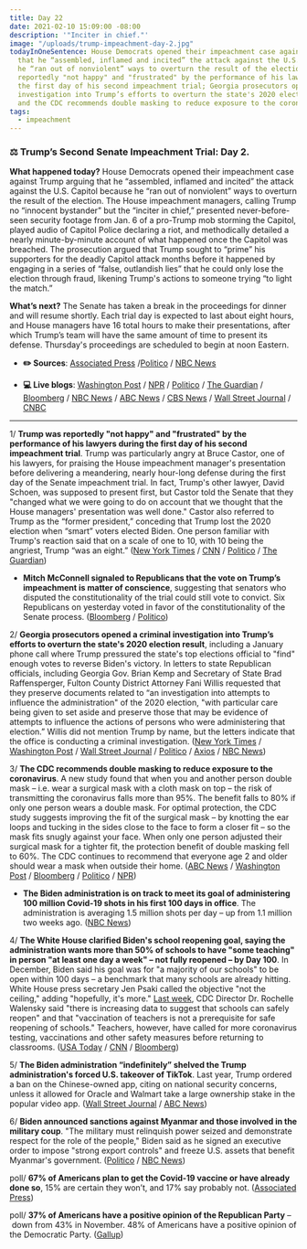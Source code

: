 ```yaml
---
title: Day 22
date: 2021-02-10 15:09:00 -08:00
description: '"Inciter in chief."'
image: "/uploads/trump-impeachment-day-2.jpg"
todayInOneSentence: House Democrats opened their impeachment case against Trump arguing
  that he “assembled, inflamed and incited” the attack against the U.S. Capitol because
  he “ran out of nonviolent” ways to overturn the result of the election; Trump was
  reportedly "not happy" and "frustrated" by the performance of his lawyers during
  the first day of his second impeachment trial; Georgia prosecutors opened a criminal
  investigation into Trump’s efforts to overturn the state's 2020 election result;
  and the CDC recommends double masking to reduce exposure to the coronavirus.
tags:
  - impeachment
---
```


### ⚖️ Trump’s Second Senate Impeachment Trial: Day 2.

**What happened today?** House Democrats opened their impeachment case against Trump arguing that he “assembled, inflamed and incited” the attack against the U.S. Capitol because he “ran out of nonviolent” ways to overturn the result of the election. The House impeachment managers, calling Trump no “innocent bystander” but the “inciter in chief,” presented never-before-seen security footage from Jan. 6 of a pro-Trump mob storming the Capitol, played audio of Capitol Police declaring a riot, and methodically detailed a nearly minute-by-minute account of what happened once the Capitol was breached. The prosecution argued that Trump sought to “prime” his supporters for the deadly Capitol attack months before it happened by engaging in a series of “false, outlandish lies” that he could only lose the election through fraud, likening Trump's actions to someone trying “to light the match.”

**What’s next?** The Senate has taken a break in the proceedings for dinner and will resume shortly. Each trial day is expected to last about eight hours, and House managers have 16 total hours to make their presentations, after which Trump’s team will have the same amount of time to present its defense. Thursday's proceedings are scheduled to begin at noon Eastern.

* **✏️ Sources**: [Associated Press](https://apnews.com/article/trump-impeachment-trial-update-2-10-2021-4f49705a5f92bd4129941ec409642ecd) /[Politico](https://www.politico.com/news/2021/02/10/trump-impeachment-trial-day-2-468291) / [NBC News](https://www.nbcnews.com/politics/donald-trump/trump-impeachment-trial-day-2-kicks-case-against-him-n1257246)

* **💻 Live blogs**: [Washington Post](https://www.washingtonpost.com/politics/2021/02/10/trump-impeachment-live-updates/) / [NPR](https://www.npr.org/sections/trump-impeachment-trial-live-updates) / [Politico](https://www.politico.com/live-news-updates/2021/02/09/trump-impeachment-trial-live-updates-online-coverage-highlights-210209) / [The Guardian](https://www.theguardian.com/us-news/live/2021/feb/10/donald-trump-impeachment-senate-trial-live-news-updates) / [Bloomberg](https://www.bloomberg.com/news/articles/2021-02-10/house-managers-get-to-present-their-case-impeachment-update?srnd=premium&sref=MIBMEEoj) / [NBC News](https://www.nbcnews.com/politics/donald-trump/live-blog/trump-impeachment-live-updates-democrats-deliver-arguments-senate-trial-n1256974) / [ABC News](https://abcnews.go.com/Politics/live-updates/trump-impeachment-trial-live-updates-senate-debate-constitutionality/?id=75741945) / [CBS News](https://www.cbsnews.com/live-updates/trump-impeachment-trial-day-2-2021-02-10/) / [Wall Street Journal](https://www.wsj.com/livecoverage/trump-second-impeachment-trial-2021-02-10?mod=hp_lead_pos5) / [CNBC](https://www.cnbc.com/2021/02/10/trump-impeachment-trial-day-2-live-updates-video.html)

---

1/ **Trump was reportedly "not happy" and "frustrated" by the performance of his lawyers during the first day of his second impeachment trial**. Trump was particularly angry at Bruce Castor, one of his lawyers, for praising the House impeachment manager's presentation before delivering a meandering, nearly hour-long defense during the first day of the Senate impeachment trial. In fact, Trump's other lawyer, David Schoen, was supposed to present first, but Castor told the Senate that they "changed what we were going to do on account that we thought that the House managers' presentation was well done." Castor also referred to Trump as the “former president,” conceding that Trump lost the 2020 election when “smart” voters elected Biden. One person familiar with Trump's reaction said that on a scale of one to 10, with 10 being the angriest, Trump “was an eight.” ([New York Times](https://www.nytimes.com/2021/02/09/us/politics/trump-bruce-castor-david-schoen.html) / [CNN](https://www.cnn.com/2021/02/09/politics/trump-impeachment-bruce-castor/index.html) / [Politico](https://www.politico.com/news/2021/02/09/trump-impeachment-team-468112) / [The Guardian](https://www.theguardian.com/us-news/2021/feb/10/trump-watching-impeachment-trial-tv-mar-a-lago))

* **Mitch McConnell signaled to Republicans that the vote on Trump’s impeachment is matter of conscience**, suggesting that senators who disputed the constitutionality of the trial could still vote to convict. Six Republicans on yesterday voted in favor of the constitutionality of the Senate process. ([Bloomberg](https://www.bloomberg.com/news/articles/2021-02-10/mcconnell-signals-to-gop-trump-impeachment-is-a-conscience-vote?sref=MIBMEEoj) / [Politico](https://www.politico.com/newsletters/playbook/2021/02/10/trump-is-furious-and-mcconnell-might-vote-to-convict-491702?nname=playbook&nid=0000014f-1646-d88f-a1cf-5f46b7bd0000&nrid=0000014e-f0ed-dd93-ad7f-f8edad790000&nlid=630318))

2/ **Georgia prosecutors opened a criminal investigation into Trump’s efforts to overturn the state's 2020 election result**, including a January phone call where Trump pressured the state's top elections official to "find" enough votes to reverse Biden's victory. In letters to state Republican officials, including Georgia Gov. Brian Kemp and Secretary of State Brad Raffensperger, Fulton County District Attorney Fani Willis requested that they preserve documents related to “an investigation into attempts to influence the administration" of the 2020 election, "with particular care being given to set aside and preserve those that may be evidence of attempts to influence the actions of persons who were administering that election.” Willis did not mention Trump by name, but the letters indicate that the office is conducting a criminal investigation. ([New York Times](https://www.nytimes.com/2021/02/10/us/politics/trump-georgia-investigation.html) / [Washington Post](https://www.washingtonpost.com/politics/in-wake-of-trump-calls-to-state-officials-georgia-prosecutors-open-criminal-investigation-into-efforts-to-subvert-election-results/2021/02/10/17709bd0-6bb3-11eb-9f80-3d7646ce1bc0_story.html) / [Wall Street Journal](https://www.wsj.com/articles/georgia-prosecutors-probe-efforts-to-influence-2020-election-11612977447) / [Politico](https://www.politico.com/news/2021/02/10/georgia-investigation-trump-ballots-468360) / [Axios](https://www.axios.com/trump-criminal-probe-georgia-prosecutors-60f4edcb-b87c-46f0-b4ba-7cff58d550bd.html) / [NBC News](https://www.nbcnews.com/politics/donald-trump/georgia-prosecutors-launch-criminal-probe-trump-s-efforts-overturn-biden-n1257272))

3/ **The CDC recommends double masking to reduce exposure to the coronavirus**. A new study found that when you and another person double mask – i.e. wear a surgical mask with a cloth mask on top – the risk of transmitting the coronavirus falls more than 95%. The benefit falls to 80% if only one person wears a double mask. For optimal protection, the CDC study suggests improving the fit of the surgical mask – by knotting the ear loops and tucking in the sides close to the face to form a closer fit – so the mask fits snugly against your face. When only one person adjusted their surgical mask for a tighter fit, the protection benefit of double masking fell to 60%. The CDC continues to recommend that everyone age 2 and older should wear a mask when outside their home. ([ABC News](https://abcnews.go.com/Politics/masks-cdc-study-finds/story?id=75789183) / [Washington Post](https://www.washingtonpost.com/health/2021/02/10/cdc-double-masks-covid/) / [Bloomberg](https://www.bloomberg.com/news/articles/2021-02-10/cdc-study-finds-double-masking-could-slow-spread-of-covid-19?sref=MIBMEEoj) / [Politico](https://www.politico.com/news/2021/02/10/cdc-coronavirus-double-masking-468319) / [NPR](https://www.npr.org/sections/coronavirus-live-updates/2021/02/10/966313710/cdc-now-recommends-double-masking-for-more-protection-against-the-coronavirus))

* **The Biden administration is on track to meet its goal of administering 100 million Covid-19 shots in his first 100 days in office**. The administration is averaging 1.5 million shots per day – up from 1.1 million two weeks ago. ([NBC News](https://www.nbcnews.com/politics/white-house/biden-admin-track-meet-goal-100m-coronavirus-shots-first-100-n1257284))

4/ **The White House clarified Biden's school reopening goal, saying the administration wants more than 50% of schools to have "some teaching" in person "at least one day a week" – not fully reopened – by Day 100**. In December, Biden said his goal was for "a majority of our schools" to be open within 100 days – a benchmark that many schools are already hitting. White House press secretary Jen Psaki called the objective "not the ceiling," adding "hopefully, it's more." [Last week](https://whatthefuckjusthappenedtoday.com/2021/02/03/day-15/#cdc-director-dr-rochelle-walensky-sa), CDC Director Dr. Rochelle Walensky said "there is increasing data to suggest that schools can safely reopen" and that "vaccination of teachers is not a prerequisite for safe reopening of schools." Teachers, however, have called for more coronavirus testing, vaccinations and other safety measures before returning to classrooms. ([USA Today](https://www.usatoday.com/story/news/politics/2021/02/09/white-house-clarifies-goals-reopening-schools-amid-pandemic/4456185001/) / [CNN](https://www.cnn.com/2021/02/10/politics/school-reopening-white-house-psaki/) / [Bloomberg](https://www.bloomberg.com/news/articles/2021-02-10/biden-s-school-opening-bid-pits-cdc-science-against-union-clout?sref=MIBMEEoj))

5/ **The Biden administration “indefinitely” shelved the Trump administration's forced U.S. takeover of TikTok**. Last year, Trump ordered a ban on the Chinese-owned app, citing on national security concerns, unless it allowed for Oracle and Walmart take a large ownership stake in the popular video app. ([Wall Street Journal](https://www.wsj.com/articles/tiktok-sale-to-oracle-walmart-is-shelved-as-biden-reviews-security-11612958401) / [ABC News](https://abcnews.go.com/Business/wireStory/report-tiktok-sale-pushed-trump-shelved-75807283))

6/ **Biden announced sanctions against Myanmar and those involved in the military coup**. "The military must relinquish power seized and demonstrate respect for the role of the people," Biden said as he signed an executive order to impose "strong export controls" and freeze U.S. assets that benefit Myanmar's government. ([Politico](https://www.politico.com/news/2021/02/10/biden-myanmar-sanctions-468401) / [NBC News](https://www.nbcnews.com/politics/white-house/biden-announces-u-s-sanctions-against-leaders-myanmar-military-coup-n1257328))

poll/ **67% of Americans plan to get the Covid-19 vaccine or have already done so**, 15% are certain they won’t, and 17% say probably not. ([Associated Press](https://apnews.com/article/ap-norc-poll-3rd-adult-skeptical-vaccine-3779574a6d45d38cfc1d8615eb176b2d))

poll/ **37% of Americans have a positive opinion of the Republican Party** – down from 43% in November. 48% of Americans have a positive opinion of the Democratic Party. ([Gallup](https://news.gallup.com/poll/329561/gop-image-slides-giving-democrats-strong-advantage.aspx))